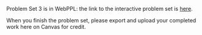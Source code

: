 Problem Set 3 is in WebPPL: the link to the interactive problem set is [here](http://9.660.scripts.mit.edu/chapters/2023-pset3.html).

When you finish the problem set, please export and upload your completed work here on Canvas for credit.

